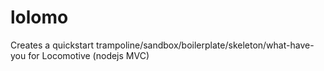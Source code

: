 lolomo
======

Creates a quickstart trampoline/sandbox/boilerplate/skeleton/what-have-you for Locomotive (nodejs MVC)
